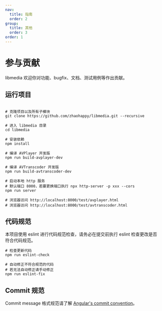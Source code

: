 ```yaml
---
nav:
  title: 指南
  order: 2
group:
  title: 其他
  order: 3
order: 1
---
```


# 参与贡献

libmedia 欢迎你对功能、bugfix、文档、测试用例等作出贡献。

## 运行项目

```shell

# 克隆项目以及所有子模块
git clone https://github.com/zhaohappy/libmedia.git --recursive

# 进入 libmedia 目录
cd libmedia

# 安装依赖
npm install

# 编译 AVPlayer 开发版
npm run build-avplayer-dev

# 编译 AVTranscoder 开发版
npm run build-avtranscoder-dev

# 启动本地 http 服务
# 默认端口 8000，若要更换端口执行 npx http-server -p xxx --cors
npm run server

# 浏览器访问 http://localhost:8000/test/avplayer.html
# 浏览器访问 http://localhost:8000/test/avtranscoder.html

```

## 代码规范

本项目使用 eslint 进行代码规范检查，请务必在提交前执行 eslint 检查更改是否符合代码规范。

```shell
# 检查更新代码
npm run eslint-check

# 自动修正不符合规范的代码
# 若无法自动修正请手动修正
npm run eslint-fix
```

## Commit 规范

Commit message 格式规范请了解 [Angular's commit convention](https://github.com/conventional-changelog/conventional-changelog/tree/master/packages/conventional-changelog-angular)。
